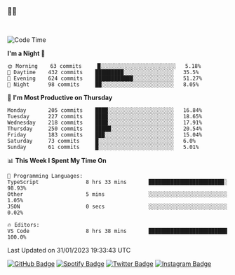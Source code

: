 ### 🤙🍺

<!-- <a href="https://github-readme-stats.vercel.app/api?username=hzak2xx&count_private=true&show_icons=true&theme=dracula">
  <img align="center" src="https://github-readme-stats.vercel.app/api?username=hzak2xx&count_private=true&show_icons=true&theme=dracula" />
</a>
</br> -->
</br>

<!--START_SECTION:waka-->
![Code Time](http://img.shields.io/badge/Code%20Time-2%2C144%20hrs%205%20mins-blue)

**I'm a Night 🦉** 

```text
🌞 Morning    63 commits     █░░░░░░░░░░░░░░░░░░░░░░░░   5.18% 
🌆 Daytime    432 commits    █████████░░░░░░░░░░░░░░░░   35.5% 
🌃 Evening    624 commits    ████████████░░░░░░░░░░░░░   51.27% 
🌙 Night      98 commits     ██░░░░░░░░░░░░░░░░░░░░░░░   8.05%

```
📅 **I'm Most Productive on Thursday** 

```text
Monday       205 commits    ████░░░░░░░░░░░░░░░░░░░░░   16.84% 
Tuesday      227 commits    ████░░░░░░░░░░░░░░░░░░░░░   18.65% 
Wednesday    218 commits    ████░░░░░░░░░░░░░░░░░░░░░   17.91% 
Thursday     250 commits    █████░░░░░░░░░░░░░░░░░░░░   20.54% 
Friday       183 commits    ███░░░░░░░░░░░░░░░░░░░░░░   15.04% 
Saturday     73 commits     █░░░░░░░░░░░░░░░░░░░░░░░░   6.0% 
Sunday       61 commits     █░░░░░░░░░░░░░░░░░░░░░░░░   5.01%

```


📊 **This Week I Spent My Time On** 

```text
💬 Programming Languages: 
TypeScript               8 hrs 33 mins       ████████████████████████░   98.93% 
Other                    5 mins              ░░░░░░░░░░░░░░░░░░░░░░░░░   1.05% 
JSON                     0 secs              ░░░░░░░░░░░░░░░░░░░░░░░░░   0.02%

🔥 Editors: 
VS Code                  8 hrs 38 mins       █████████████████████████   100.0%

```


 Last Updated on 31/01/2023 19:33:43 UTC
<!--END_SECTION:waka-->

[![GitHub Badge](https://img.shields.io/badge/GitHub-100000?style=for-the-badge&logo=github&logoColor=white)](https://github.com/hzak2xx)
[![Spotify Badge](https://img.shields.io/badge/Spotify-1ED760?&style=for-the-badge&logo=spotify&logoColor=white)](https://open.spotify.com/user/uf90s6sbbh75a1mt44clkhkvf)
[![Twitter Badge](https://img.shields.io/badge/Twitter-1DA1F2?style=for-the-badge&logo=twitter&logoColor=white)](https://twitter.com/hzak2xx)
[![Instagram Badge](https://img.shields.io/badge/Instagram-E4405F?style=for-the-badge&logo=instagram&logoColor=white)](https://www.instagram.com/hzak2xx/)
